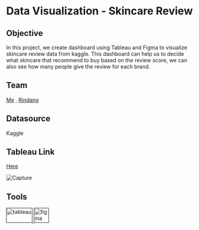 # Data Visualization - Skincare Review

<h2>Objective</h2>
In this project, we create dashboard using Tableau and Figma to visualize skincare review data from kaggle. This dashboard can help us to decide what skincare that recommend to buy based on the review score, we can also see how many people give the review for each brand.

<h2>Team</h2>

[Me](https://github.com/arrlanyhars) , [Rindang](https://github.com/rindangchi)

<h2>Datasource</h2>

Kaggle

<h2>Tableau Link</h2>

[Here](https://public.tableau.com/app/profile/rindangcahyaning/viz/SkincareReview/Dashboard2)

![Capture](https://github.com/arrlanyhars/Data-Visualization-Skincare/assets/71999653/ae4fbc04-6cec-416d-a963-6edc6f9ae920)

<h2>Tools</h2>
<a href="" target="" rel=""> <img src="https://logos-world.net/wp-content/uploads/2021/10/Tableau-Emblem.png" alt="tableau" width="70" height="40"/> </a> <a href="" target="" rel=""> <img src="https://www.vectorlogo.zone/logos/figma/figma-icon.svg" alt="figma" width="40" height="40"/> </a>
